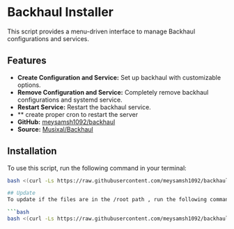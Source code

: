 # Backhaul Installer

This script provides a menu-driven interface to manage Backhaul configurations and services.

## Features
- **Create Configuration and Service:** Set up backhaul with customizable options.
- **Remove Configuration and Service:** Completely remove backhaul configurations and systemd service.
- **Restart Service:** Restart the backhaul service.
- ** create proper cron to restart the server
- **GitHub:** [meysamsh1092/backhaul](https://github.com/meysamsh1092/backhaul)
- **Source:** [Musixal/Backhaul](https://github.com/Musixal/Backhaul)


## Installation

To use this script, run the following command in your terminal:

```bash
bash <(curl -Ls https://raw.githubusercontent.com/meysamsh1092/backhaul/main/backhaul.sh)

## Update
To update if the files are in the /root path , run the following command in your terminal:

```bash
bash <(curl -Ls https://raw.githubusercontent.com/meysamsh1092/backhaul/main/update.sh)
